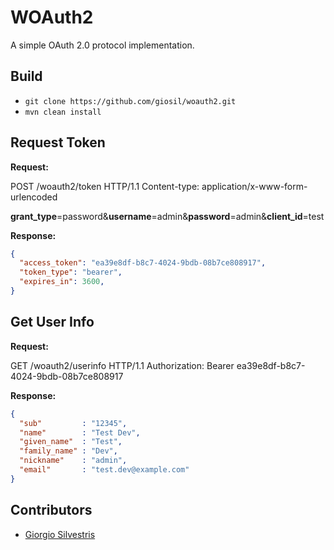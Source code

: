 # WOAuth2

A simple OAuth 2.0 protocol implementation.

## Build

- `git clone https://github.com/giosil/woauth2.git`
- `mvn clean install`

## Request Token

**Request:**

POST /woauth2/token HTTP/1.1
Content-type: application/x-www-form-urlencoded

**grant_type**=password&**username**=admin&**password**=admin&**client_id**=test

**Response:**

```json
{
  "access_token": "ea39e8df-b8c7-4024-9bdb-08b7ce808917",
  "token_type": "bearer",
  "expires_in": 3600,
}
```

## Get User Info

**Request:**

GET /woauth2/userinfo HTTP/1.1
Authorization: Bearer ea39e8df-b8c7-4024-9bdb-08b7ce808917

**Response:**

```json
{
  "sub"         : "12345",
  "name"        : "Test Dev",
  "given_name"  : "Test",
  "family_name" : "Dev",
  "nickname"    : "admin",
  "email"       : "test.dev@example.com"
}
```

## Contributors

* [Giorgio Silvestris](https://github.com/giosil)
